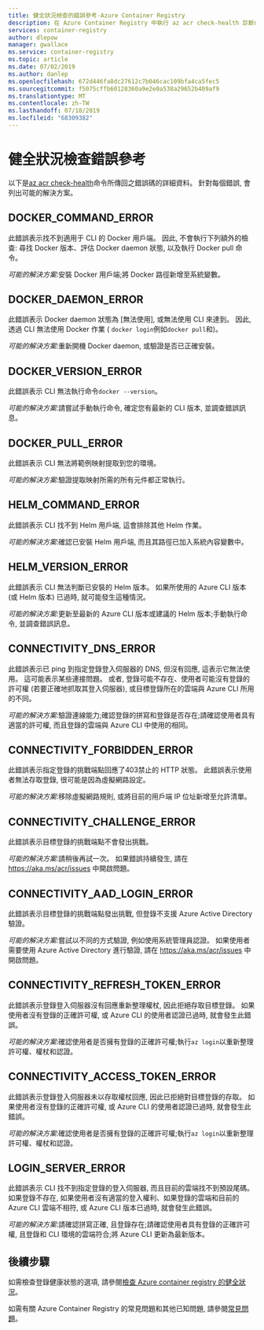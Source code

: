 ```yaml
---
title: 健全狀況檢查的錯誤參考-Azure Container Registry
description: 在 Azure Container Registry 中執行 az acr check-health 診斷命令所發現問題的錯誤碼和可能的解決方案
services: container-registry
author: dlepow
manager: gwallace
ms.service: container-registry
ms.topic: article
ms.date: 07/02/2019
ms.author: danlep
ms.openlocfilehash: 672d446fa8dc27612c7b046cac109bfa4ca5fec5
ms.sourcegitcommit: f5075cffb60128360a9e2e0a538a29652b409af9
ms.translationtype: MT
ms.contentlocale: zh-TW
ms.lasthandoff: 07/18/2019
ms.locfileid: "68309382"
---
```

# <a name="health-check-error-reference"></a>健全狀況檢查錯誤參考

以下是[az acr check-health][az-acr-check-health]命令所傳回之錯誤碼的詳細資料。 針對每個錯誤, 會列出可能的解決方案。

## <a name="dockercommanderror"></a>DOCKER_COMMAND_ERROR

此錯誤表示找不到適用于 CLI 的 Docker 用戶端。 因此, 不會執行下列額外的檢查: 尋找 Docker 版本、評估 Docker daemon 狀態, 以及執行 Docker pull 命令。

*可能的解決方案*:安裝 Docker 用戶端;將 Docker 路徑新增至系統變數。

## <a name="dockerdaemonerror"></a>DOCKER_DAEMON_ERROR

此錯誤表示 Docker daemon 狀態為 [無法使用], 或無法使用 CLI 來達到。 因此, 透過 CLI 無法使用 Docker 作業 ( `docker login`例如`docker pull`和)。

*可能的解決方案*:重新開機 Docker daemon, 或驗證是否已正確安裝。

## <a name="dockerversionerror"></a>DOCKER_VERSION_ERROR

此錯誤表示 CLI 無法執行命令`docker --version`。

*可能的解決方案*:請嘗試手動執行命令, 確定您有最新的 CLI 版本, 並調查錯誤訊息。

## <a name="dockerpullerror"></a>DOCKER_PULL_ERROR

此錯誤表示 CLI 無法將範例映射提取到您的環境。

*可能的解決方案*:驗證提取映射所需的所有元件都正常執行。

## <a name="helmcommanderror"></a>HELM_COMMAND_ERROR

此錯誤表示 CLI 找不到 Helm 用戶端, 這會排除其他 Helm 作業。

*可能的解決方案*:確認已安裝 Helm 用戶端, 而且其路徑已加入系統內容變數中。

## <a name="helmversionerror"></a>HELM_VERSION_ERROR

此錯誤表示 CLI 無法判斷已安裝的 Helm 版本。 如果所使用的 Azure CLI 版本 (或 Helm 版本) 已過時, 就可能發生這種情況。

*可能的解決方案*:更新至最新的 Azure CLI 版本或建議的 Helm 版本;手動執行命令, 並調查錯誤訊息。

## <a name="connectivitydnserror"></a>CONNECTIVITY_DNS_ERROR

此錯誤表示已 ping 到指定登錄登入伺服器的 DNS, 但沒有回應, 這表示它無法使用。 這可能表示某些連接問題。 或者, 登錄可能不存在、使用者可能沒有登錄的許可權 (若要正確地抓取其登入伺服器), 或目標登錄所在的雲端與 Azure CLI 所用的不同。

*可能的解決方案*:驗證連線能力;確認登錄的拼寫和登錄是否存在;請確認使用者具有適當的許可權, 而且登錄的雲端與 Azure CLI 中使用的相同。

## <a name="connectivityforbiddenerror"></a>CONNECTIVITY_FORBIDDEN_ERROR

此錯誤表示指定登錄的挑戰端點回應了403禁止的 HTTP 狀態。 此錯誤表示使用者無法存取登錄, 很可能是因為虛擬網路設定。

*可能的解決方案*:移除虛擬網路規則, 或將目前的用戶端 IP 位址新增至允許清單。

## <a name="connectivitychallengeerror"></a>CONNECTIVITY_CHALLENGE_ERROR

此錯誤表示目標登錄的挑戰端點不會發出挑戰。

*可能的解決方案*:請稍後再試一次。 如果錯誤持續發生, 請在 https://aka.ms/acr/issues 中開啟問題。

## <a name="connectivityaadloginerror"></a>CONNECTIVITY_AAD_LOGIN_ERROR

此錯誤表示目標登錄的挑戰端點發出挑戰, 但登錄不支援 Azure Active Directory 驗證。

*可能的解決方案*:嘗試以不同的方式驗證, 例如使用系統管理員認證。 如果使用者需要使用 Azure Active Directory 進行驗證, 請在 https://aka.ms/acr/issues 中開啟問題。

## <a name="connectivityrefreshtokenerror"></a>CONNECTIVITY_REFRESH_TOKEN_ERROR

此錯誤表示登錄登入伺服器沒有回應重新整理權杖, 因此拒絕存取目標登錄。 如果使用者沒有登錄的正確許可權, 或 Azure CLI 的使用者認證已過時, 就會發生此錯誤。

*可能的解決方案*:確認使用者是否擁有登錄的正確許可權;執行`az login`以重新整理許可權、權杖和認證。

## <a name="connectivityaccesstokenerror"></a>CONNECTIVITY_ACCESS_TOKEN_ERROR

此錯誤表示登錄登入伺服器未以存取權杖回應, 因此已拒絕對目標登錄的存取。 如果使用者沒有登錄的正確許可權, 或 Azure CLI 的使用者認證已過時, 就會發生此錯誤。

*可能的解決方案*:確認使用者是否擁有登錄的正確許可權;執行`az login`以重新整理許可權、權杖和認證。

## <a name="loginservererror"></a>LOGIN_SERVER_ERROR

此錯誤表示 CLI 找不到指定登錄的登入伺服器, 而且目前的雲端找不到預設尾碼。 如果登錄不存在, 如果使用者沒有適當的登入權利、如果登錄的雲端和目前的 Azure CLI 雲端不相符, 或 Azure CLI 版本已過時, 就會發生此錯誤。

*可能的解決方案*:請確認拼寫正確, 且登錄存在;請確認使用者具有登錄的正確許可權, 且登錄和 CLI 環境的雲端符合;將 Azure CLI 更新為最新版本。

## <a name="next-steps"></a>後續步驟

如需檢查登錄健康狀態的選項, 請參閱[檢查 Azure container registry 的健全狀況](container-registry-check-health.md)。

如需有關 Azure Container Registry 的常見問題和其他已知問題, 請參閱[常見問題](container-registry-faq.md)。





<!-- LINKS - internal -->
[az-acr-check-health]: /cli/azure/acr#az-acr-check-health
